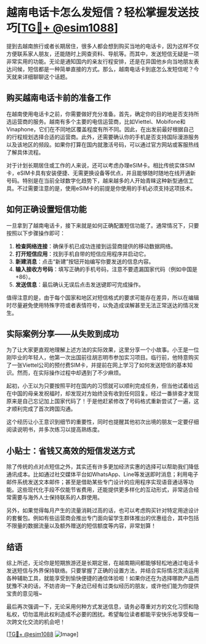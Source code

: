 # 越南电话卡怎么发短信？轻松掌握发送技巧[[TG💪+ @esim1088](https://t.me/s/esim1088)]

提到去越南旅行或者长期居住，很多人都会想到购买当地的电话卡，因为这样不仅方便联系家人朋友，还能随时上网查资料、导航等。而其中，发送短信无疑是一项非常实用的功能。无论是通知国内的亲友行程安排，还是在异国他乡向当地朋友表达问候，短信都是一种简单直接的方式。那么，越南电话卡到底怎么发短信呢？今天就来详细聊聊这个话题。

## 购买越南电话卡前的准备工作

在越南使用电话卡之前，你需要做好充分准备。首先，确定你的目的地是否支持所选运营商的服务。越南有多个主要的电信运营商，比如Viettel、Mobifone和Vinaphone，它们在不同地区覆盖程度有所不同。因此，在出发前最好根据自己的行程规划选择合适的运营商。此外，还需要确认你的手机是否支持国际漫游服务以及该地区的频段。如果你打算在国内就激活号码，可以通过官方网站或客服热线了解具体流程。

对于计划长期居住或工作的人来说，还可以考虑办理eSIM卡。相比传统实体SIM卡，eSIM卡具有安装便捷、无需更换设备等优点，并且能够随时随地在线开通新号码。特别是在当前全球数字化趋势下，越来越多的人开始青睐这种新型通信工具。不过需要注意的是，使用eSIM卡的前提是你使用的手机必须支持这项技术。

## 如何正确设置短信功能

一旦拿到了越南电话卡，接下来就是如何正确配置短信功能了。通常情况下，只要按照以下步骤操作即可：

1. **检查网络连接**：确保手机已成功连接到运营商提供的移动数据网络。
2. **打开短信应用**：找到手机自带的短信应用程序并启动它。
3. **新建消息**：点击“新建”按钮开始编写你要发送的信息内容。
4. **输入接收方号码**：填写正确的手机号码，注意不要遗漏国家代码（例如中国是+86）。
5. **发送信息**：最后确认无误后点击发送键即可完成操作。

值得注意的是，由于每个国家和地区对短信格式的要求可能存在差异，所以在编辑时尽量避免使用特殊字符或者表情符号，以免造成误解甚至无法正常送达的情况发生。

## 实际案例分享——从失败到成功

为了让大家更直观地理解上述方法的实际效果，这里分享一个小故事。小王是一位刚毕业的年轻人，他第一次出国前往胡志明市参加实习项目。临行前，他特意购买了一张Viettel公司的预付费SIM卡，并提前在网上学习了如何发送短信的基本知识。然而，在实际操作过程中却遇到了不少麻烦。

起初，小王以为只要按照平时在国内的习惯就可以顺利完成任务，但当他试着给远在中国的母亲发祝福时，却发现对方始终没有收到任何回复。经过一番排查才发现原来是自己忘记加上国家代码了！于是他赶紧修改了号码格式重新尝试了一遍，这才顺利完成了首次跨国沟通。

这个经历让小王意识到细节的重要性，同时也提醒其他初次出境的朋友一定要仔细阅读说明书，并多次练习以提高熟练度。

## 小贴士：省钱又高效的短信发送方式

除了传统的点对点短信之外，其实还有许多更加经济实惠的选择可以帮助我们降低通讯成本。比如通过社交媒体平台如WhatsApp、Line等发送即时消息；利用电子邮件系统发送文本邮件；甚至是借助某些专门设计的应用程序实现语音通话等功能。这些现代化手段不仅能节省费用，还能提供更多样化的互动形式，非常适合经常需要与海外人士保持联系的人群使用。

另外，如果觉得每月产生的流量消耗过高的话，也可以考虑购买针对特定用途设计的套餐包。例如有些运营商会推出专门面向留学生群体推出的优惠组合，其中包括不限量的数据流量以及额外赠送的短信额度等内容，非常划算！

## 结语

综上所述，无论你是短期旅游还是长期定居，在越南期间都能够轻松地通过电话卡发送短信与外界保持联络。只要掌握了正确的设置方法，并结合实际情况灵活运用各种辅助工具，就能享受到愉快便捷的通信体验啦！如果你还在为选择哪款产品而犹豫不决的话，不妨咨询一下身边已经有过类似经历的朋友，或许他们能为你提供宝贵的意见哦~

最后再次强调一下，无论采用何种方式发送信息，请务必尊重对方的文化习惯和隐私权，切勿滥用此权利造成不必要的困扰。希望每位读者都能平安快乐地享受每一次跨文化交流的机会吧！

[[TG💪+ @esim1088](https://t.me/s/esim1088) ![Image](https://i.postimg.cc/4NQfJmqS/Snipaste-2025-05-13-00-14-12.png)]